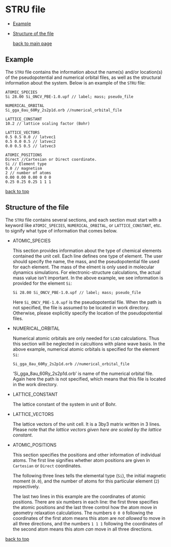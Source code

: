 # STRU file
- [Example](#example)
- [Structure of the file](#structure-of-the-file)

    [back to main page](../README.md)
## Example

The `STRU` file contains the information about the name(s) and/or location(s) of the pseudopotential
and numerical orbital files, as well as the structural information about the system. Below is an example of the `STRU` file:
```
ATOMIC_SPECIES
Si 28.00 Si_ONCV_PBE-1.0.upf // label; mass; pseudo_file

NUMERICAL_ORBITAL
Si_gga_8au_60Ry_2s2p1d.orb //numerical_orbital_file

LATTICE_CONSTANT
10.2 // lattice scaling factor (Bohr)

LATTICE_VECTORS
0.5 0.5 0.0 // latvec1
0.5 0.0 0.5 // latvec2
0.0 0.5 0.5 // latvec3

ATOMIC_POSITIONS
Direct //Cartesian or Direct coordinate.
Si // Element type
0.0 // magnetism
2 // number of atoms
0.00 0.00 0.00 0 0 0
0.25 0.25 0.25 1 1 1
```

[back to top](#stru-file)

## Structure of the file
The `STRU` file contains several sections, and each section must start with a keyword like
`ATOMIC_SPECIES`, `NUMERICAL_ORBITAL`, or `LATTICE_CONSTANT`, etc. to signify what type of
information that comes below.

- ATOMIC_SPECIES

    This section provides information about the type of chemical elements contained the unit cell. Each line defines one type of element. The user should specify the name, the mass, and the pseudopotential file used for each element. The mass of the elment is only used in molecular dynamics simulations. For electronic-structure calculations, the actual mass value isn’t important.
    In the above example, we see information is provided for the element `Si`:
    ```
    Si 28.00 Si_ONCV_PBE-1.0.upf // label; mass; pseudo_file
    ```
    Here `Si_ONCV_PBE-1.0.upf` is the pseudopotential file. When the path is not specified, the file is assumed to be located in work directory. Otherwise, please explicitly specify the location of the pseudopotential files.
-   NUMERICAL_ORBITAL

    Numerical atomic orbitals are only needed for `LCAO` calculations. Thus this section will be neglected in calcultions with plane wave basis. In the above example, numerical atomic orbitals is specified for the element `Si`:
    ```
    Si_gga_8au_60Ry_2s2p1d.orb //numerical_orbital_file
    ```
    ‘Si_gga_8au_60Ry_2s2p1d.orb’ is name of the numerical orbital file. Again here the path is not specified, which means that this file is located in the work directory.
- LATTICE_CONSTANT

    The lattice constant of the system in unit of Bohr.
- LATTICE_VECTORS

    The lattice vectors of the unit cell. It is a 3by3 matrix written in 3 lines. Please note that *the lattice vectors given here are scaled by the lattice constant*.
- ATOMIC_POSITIONS
    
    This section specifies the positions and other information of individual atoms. The first line signifies whether atom positions are given in `Cartesian` or `Direct` coordinates.
    
    The following three lines tells the elemental type (`Si`), the initial magnetic moment (`0.0`), and the number of atoms for this particular element (`2`) repsectively.
    
    The last two lines in this example are the coordinates of atomic positions. There are six numbers in each line: the first three specifies the atomic positions and the last three control how the atom move in geometry relaxation calculations. The numbers `0 0 0` following the coordinates of the first atom means this atom are *not allowed* to move in all three directions, and the numbers `1 1 1` following the coordinates of the second atom means this atom *can* move in all three directions.

[back to top](#stru-file)